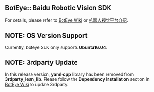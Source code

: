 ## BotEye:: Baidu Robotic Vision SDK ##

For details, please refer to [BotEye Wiki](https://github.com/baidu/boteye/wiki) or [机器人视觉平台介绍](http://ai.baidu.com/docs#/Roboticvision-Introduction/top).

## NOTE: OS Version Support
Currently, boteye SDK only supports **Ubuntu16.04**.

## NOTE: 3rdparty Update
In this release version, **yaml-cpp** library has been removed from **3rdparty_lean_lib**. Please follow the **Dependency Installation** section in [BotEye Wiki](https://github.com/baidu/boteye/wiki/Build) to update 3rdparty.
